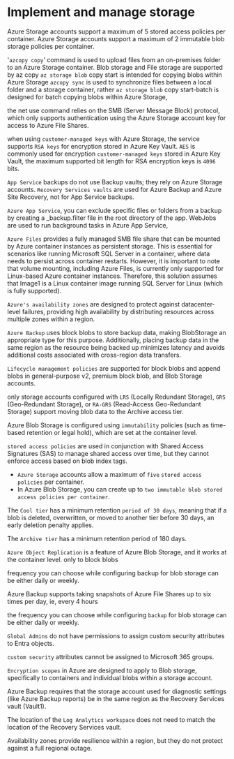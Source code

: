 # Implement and manage storage

Azure Storage accounts support a maximum of 5 stored access policies per container.
Azure Storage accounts support a maximum of 2 immutable blob storage policies per container.

'`azcopy copy`' command is used to upload files from an on-premises folder to an Azure Storage container. Blob storage and File storage are supported by az copy
`az storage blob` copy start is intended for copying blobs within Azure Storage
`azcopy sync` is used to synchronize files between a local folder and a storage container, rather
`az storage blob` copy start-batch is designed for batch copying blobs within Azure Storage,

the net use command relies on the SMB (Server Message Block) protocol, which only supports authentication using the Azure Storage account key for access to Azure File Shares.

when using `customer-managed keys` with Azure Storage, the service supports `RSA keys` for encryption stored in Azure Key Vault.
`AES` is commonly used for encryption
`customer-managed keys` stored in Azure Key Vault, the maximum supported bit length for RSA encryption keys is `4096` bits.

`App Service` backups do not use Backup vaults; they rely on Azure Storage accounts.
`Recovery Services vaults` are used for Azure Backup and Azure Site Recovery, not for App Service backups.

`Azure App Service`, you can exclude specific files or folders from a backup by creating a _backup.filter file in the root directory of the app.
WebJobs are used to run background tasks in Azure App Service,

`Azure Files` provides a fully managed SMB file share that can be mounted by Azure container instances as persistent storage. This is essential for scenarios like running Microsoft SQL Server in a container, where data needs to persist across container restarts. However, it is important to note that volume mounting, including Azure Files, is currently only supported for Linux-based Azure container instances. Therefore, this solution assumes that Image1 is a Linux container image running SQL Server for Linux (which is fully supported).

`Azure's availability zones` are designed to protect against datacenter-level failures, providing high availability by distributing resources across multiple zones within a region.

`Azure Backup` uses block blobs to store backup data, making BlobStorage an appropriate type for this purpose. Additionally, placing backup data in the same region as the resource being backed up minimizes latency and avoids additional costs associated with cross-region data transfers.

`Lifecycle management policies` are supported for block blobs and append blobs in general-purpose v2, premium block blob, and Blob Storage accounts.

only storage accounts configured with `LRS` (Locally Redundant Storage), `GRS` (Geo-Redundant Storage), or `RA-GRS` (Read-Access Geo-Redundant Storage) support moving blob data to the Archive access tier.

 Azure Blob Storage is configured using `immutability` policies (such as time-based retention or legal hold), which are set at the container level.

`stored access policies` are used in conjunction with Shared Access Signatures (SAS) to manage shared access over time, but they cannot enforce access based on blob index tags.


- `Azure Storage` accounts allow a maximum of `five` `stored access policies` per container.
- In Azure Blob Storage, you can create up to `two immutable blob stored access policies per container`. 

The `Cool tier` has a minimum retention `period of 30 days`, meaning that if a blob is deleted, overwritten, or moved to another tier before 30 days, an early deletion penalty applies.

The `Archive tier` has a minimum retention period of 180 days.

 `Azure Object Replication` is a feature of Azure Blob Storage, and it works at the container level. only to block blobs

 frequency you can choose while configuring backup for blob storage can be either daily or weekly.

 Azure Backup supports taking snapshots of Azure File Shares up to six times per day, ie, every 4 hours

 the frequency you can choose while configuring `backup` for blob storage can be either daily or weekly.

`Global Admins` do not have permissions to assign custom security attributes to Entra objects.

`custom security` attributes cannot be assigned to Microsoft 365 groups.

`Encryption scopes` in Azure are designed to apply to Blob storage, specifically to containers and individual blobs within a storage account.

Azure Backup requires that the storage account used for diagnostic settings (like Azure Backup reports) be in the same region as the Recovery Services vault (Vault1).

The location of the `Log Analytics workspace` does not need to match the location of the Recovery Services vault.

Availability zones provide resilience within a region, but they do not protect against a full regional outage.